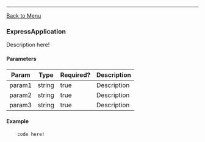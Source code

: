 ---
<a name="application_interface"></a>
[Back to Menu](#main_menu)
### ExpressApplication
Description here!

#### Parameters
| Param | Type | Required? | Description |
|-|-|-|-|
param1 | string | true | Description
param2 | string | true | Description
param3 | string | true | Description

#### Example
```
	code here!
```

